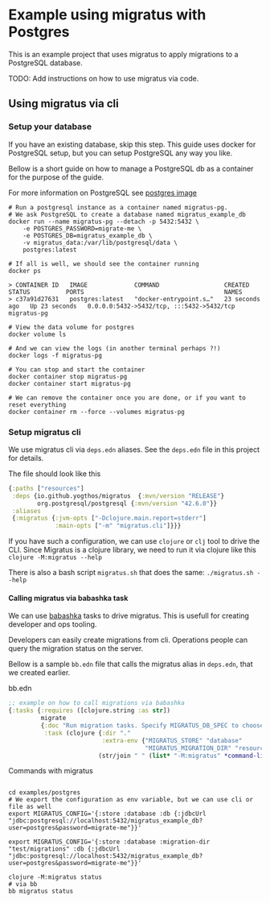 # Example using migratus with Postgres

This is an example project that uses migratus to apply migrations to a PostgreSQL database.

TODO: Add instructions on how to use migratus via code.

## Using migratus via cli

### Setup your database

If you have an existing database, skip this step.
This guide uses docker for PostgreSQL setup, but you can setup PostgreSQL any way you like.

Bellow is a short guide on how to manage a PostgreSQL db as a container for the purpose of the guide.

For more information on PostgreSQL see [postgres image](https://hub.docker.com/_/postgres/)

```shell
# Run a postgresql instance as a container named migratus-pg.
# We ask PostgreSQL to create a database named migratus_example_db
docker run --name migratus-pg --detach -p 5432:5432 \
    -e POSTGRES_PASSWORD=migrate-me \
    -e POSTGRES_DB=migratus_example_db \
    -v migratus_data:/var/lib/postgresql/data \
    postgres:latest

# If all is well, we should see the container running
docker ps

> CONTAINER ID   IMAGE             COMMAND                  CREATED          STATUS          PORTS                                       NAMES
> c37a91d27631   postgres:latest   "docker-entrypoint.s…"   23 seconds ago   Up 23 seconds   0.0.0.0:5432->5432/tcp, :::5432->5432/tcp   migratus-pg

# View the data volume for postgres
docker volume ls

# And we can view the logs (in another terminal perhaps ?!)
docker logs -f migratus-pg

# You can stop and start the container
docker container stop migratus-pg
docker container start migratus-pg

# We can remove the container once you are done, or if you want to reset everything
docker container rm --force --volumes migratus-pg
```

### Setup migratus cli

We use migratus cli via `deps.edn` aliases.
See the `deps.edn` file in this project for details.

The file should look like this
```clojure
{:paths ["resources"]
 :deps {io.github.yogthos/migratus  {:mvn/version "RELEASE"}
        org.postgresql/postgresql {:mvn/version "42.6.0"}}
 :aliases
 {:migratus {:jvm-opts ["-Dclojure.main.report=stderr"]
             :main-opts ["-m" "migratus.cli"]}}}
```

If you have such a configuration, we can use `clojure` or `clj` tool to drive the CLI.
Since Migratus is a clojure library, we need to run it via clojure like this `clojure -M:migratus --help`

There is also a bash script `migratus.sh` that does the same: `./migratus.sh --help`

#### Calling migratus via babashka task

We can use [babashka](https://babashka.org/) tasks to drive migratus.
This is usefull for creating developer and ops tooling.

Developers can easily create migrations from cli.
Operations people can query the migration status on the server.

Bellow is a sample `bb.edn` file that calls the migratus alias in `deps.edn`, that we created earlier.

bb.edn
```clojure
;; example on how to call migrations via babashka
{:tasks {:requires ([clojure.string :as str])
         migrate
         {:doc "Run migration tasks. Specify MIGRATUS_DB_SPEC to choose db."
          :task (clojure {:dir "."
                          :extra-env {"MIGRATUS_STORE" "database"
                                      "MIGRATUS_MIGRATION_DIR" "resources/migrations"}}
                         (str/join " " (list* "-M:migratus" *command-line-args*)))}}}

```

Commands with migratus

```shell

cd examples/postgres
# We export the configuration as env variable, but we can use cli or file as well
export MIGRATUS_CONFIG='{:store :database :db {:jdbcUrl "jdbc:postgresql://localhost:5432/migratus_example_db?user=postgres&password=migrate-me"}}'

export MIGRATUS_CONFIG='{:store :database :migration-dir "test/migrations" :db {:jdbcUrl "jdbc:postgresql://localhost:5432/migratus_example_db?user=postgres&password=migrate-me"}}'

clojure -M:migratus status
# via bb
bb migratus status

```
